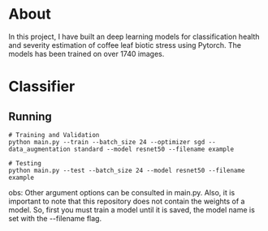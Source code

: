 # About
In this project, I have built an deep learning models for classification health and severity estimation of coffee leaf biotic stress using Pytorch. The models has been trained on over 1740 images.
# Classifier

## Running

```
# Training and Validation
python main.py --train --batch_size 24 --optimizer sgd --data_augmentation standard --model resnet50 --filename example

# Testing
python main.py --test --batch_size 24 --model resnet50 --filename example
```

obs: Other argument options can be consulted in main.py. Also, it is important to note that this repository does not contain the weights of a model. So, first you must train a model until it is saved, the model name is set with the --filename flag.